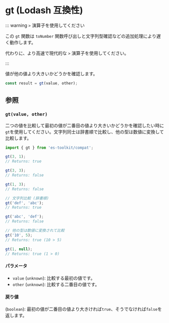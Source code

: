 # gt (Lodash 互換性)

::: warning `>` 演算子を使用してください

この `gt` 関数は `toNumber` 関数呼び出しと文字列型確認などの追加処理により遅く動作します。

代わりに、より高速で現代的な `>` 演算子を使用してください。

:::

値が他の値より大きいかどうかを確認します。

```typescript
const result = gt(value, other);
```

## 参照

### `gt(value, other)`

二つの値を比較して最初の値が二番目の値より大きいかどうかを確認したい時に`gt`を使用してください。文字列同士は辞書順で比較し、他の型は数値に変換して比較します。

```typescript
import { gt } from 'es-toolkit/compat';

gt(3, 1);
// Returns: true

gt(3, 3);
// Returns: false

gt(1, 3);
// Returns: false

// 文字列比較 (辞書順)
gt('def', 'abc');
// Returns: true

gt('abc', 'def');
// Returns: false

// 他の型は数値に変換されて比較
gt('10', 5);
// Returns: true (10 > 5)

gt(1, null);
// Returns: true (1 > 0)
```

#### パラメータ

- `value` (`unknown`): 比較する最初の値です。
- `other` (`unknown`): 比較する二番目の値です。

#### 戻り値

(`boolean`): 最初の値が二番目の値より大きければ`true`、そうでなければ`false`を返します。
